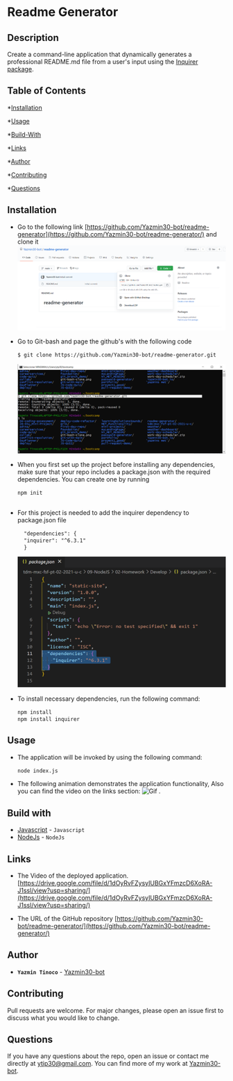# Readme Generator


## Description
  
  Create a command-line application that dynamically generates a professional README.md file from a user's input using the [Inquirer package](https://www.npmjs.com/package/inquirer).
  
  ## Table of Contents
  
  *[Installation](#installation)
  
  *[Usage](#usage)
  
  *[Build-With](#build-with)

  *[Links](#links)

  *[Author](#author)
  
  *[Contributing](#contributing)
  
  *[Questions](#questions)

  ## Installation
  * Go to the following link [https://github.com/Yazmin30-bot/readme-generator](https://github.com/Yazmin30-bot/readme-generator/) and clone it ![Git-bash commands to clone .](./Develop/Assets/images/git-bash-clone.png)
  * Go to Git-bash and page the github's with the following code
    ```
    $ git clone https://github.com/Yazmin30-bot/readme-generator.git 
    ``` 
    ![Git-bash commands to clone .](./Develop/Assets/images/readme-generator.png)
  * When you first set up the project before installing any dependencies, make sure that your repo includes a package.json with the required dependencies. You can create one by running 
    ```
    npm init
  
    ``` 
  * For this project is needed to add the inquirer dependency to package.json file  
    ```
      "dependencies": {
      "inquirer": "^6.3.1"
      }
    ``` 
    ![Inquirer dependency .](./Develop/Assets/images/inquirer-dep.png)

  * To install necessary dependencies, run the following command:
    ```
    npm install
    npm install inquirer
    ```
  ## Usage
  * The application will be invoked by using the following command:

    ```bash
    node index.js
    ```
  * The following animation demonstrates the application functionality, Also you can find the video on the links section: 
    ![Gif .](./Develop/Assets/gif/readme.gif) 
  ## Build with 
  * [Javascript](https://www.javascript.com/) - `Javascript`
  * [NodeJs](https://nodejs.org/en/) - `NodeJs`

  ## Links
  * The Video of the deployed application.
  [https://drive.google.com/file/d/1dOyRvFZysyIUBGxYFmzcD6XoRA-J1ssl/view?usp=sharing/](https://drive.google.com/file/d/1dOyRvFZysyIUBGxYFmzcD6XoRA-J1ssl/view?usp=sharing/)

  * The URL of the GitHub repository
  [https://github.com/Yazmin30-bot/readme-generator/](https://github.com/Yazmin30-bot/readme-generator/)

  ## Author 
  * **`Yazmin Tinoco`**   - [Yazmin30-bot](https://github.com/Yazmin30-bot/)

  ## Contributing
  Pull requests are welcome. For major changes, please open an issue first to discuss what you would like to change. 
  
  
  ## Questions
  If you have any questions about the repo, open an issue or contact me directly at ytip30@gmail.com.
  You can find more of my work at [Yazmin30-bot](https://github.com/Yazmin30-bot/).  
